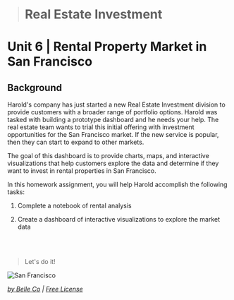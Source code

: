 > # Real Estate Investment
# Unit 6 | Rental Property Market in San Francisco

## Background

Harold's company has just started a new Real Estate Investment division to provide customers with a broader range of portfolio options. Harold was tasked with building a prototype dashboard and he needs your help. The real estate team wants to trial this initial offering with investment opportunities for the San Francisco market. If the new service is popular, then they can start to expand to other markets.

The goal of this dashboard is to provide charts, maps, and interactive visualizations that help customers explore the data and determine if they want to invest in rental properties in San Francisco.

In this homework assignment, you will help Harold accomplish the following tasks:

1. Complete a notebook of rental analysis

2. Create a dashboard of interactive visualizations to explore the market data
<br>
<br>

>Let's do it!

![San Francisco](https://images.pexels.com/photos/672916/pexels-photo-672916.jpeg?auto=compress&cs=tinysrgb&dpr=2&h=650&w=940 "Let's PyViz!") 

*[by Belle Co](https://www.pexels.com/photo/woman-walking-toward-black-sedan-parked-in-front-of-colorful-houses-672916/) | [Free License](https://www.pexels.com/photo-license/)*
